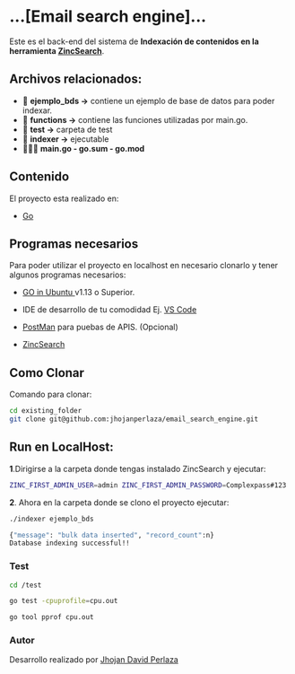 # ...[Email search engine]...

Este es el back-end del sistema de **Indexación de contenidos en la herramienta [ZincSearch](https://zincsearch.com/)**.

## Archivos relacionados:

- 📁 **ejemplo_bds ->** contiene un ejemplo de base de datos para poder indexar.
- 📁 **functions ->** contiene las funciones utilizadas por main.go.
- 📁 **test ->** carpeta de test
- 📄 **indexer ->** ejecutable
- 📄📄📄 **main.go - go.sum - go.mod**

## Contenido
El proyecto esta realizado en:

- [Go](https://go.dev/)

## Programas necesarios

Para poder utilizar el proyecto en localhost en necesario clonarlo y tener algunos programas necesarios:

- [GO in Ubuntu ](https://www.digitalocean.com/community/tutorials/how-to-install-go-on-ubuntu-20-04) v1.13 o Superior.
- IDE de desarrollo de tu comodidad Ej. [VS Code](https://code.visualstudio.com/download)
- [PostMan](https://www.postman.com/downloads/) para puebas de APIS. (Opcional)

- [ZincSearch](https://zincsearch.com/)

## Como Clonar

Comando para clonar:

```bash
cd existing_folder
git clone git@github.com:jhojanperlaza/email_search_engine.git

```

## Run en LocalHost:
 
**1**.Dirigirse a la carpeta donde tengas instalado ZincSearch y ejecutar:
```bash
ZINC_FIRST_ADMIN_USER=admin ZINC_FIRST_ADMIN_PASSWORD=Complexpass#123 ./zinc
```
**2**. Ahora en la carpeta donde se clono el proyecto ejecutar:
```bash
./indexer ejemplo_bds

{"message": "bulk data inserted", "record_count":n}
Database indexing successful!!
```
### Test
```bash
cd /test
```
```bash
go test -cpuprofile=cpu.out
```
```bash
go tool pprof cpu.out
```

### Autor

Desarrollo realizado por [Jhojan David Perlaza](https://github.com/jhojanperlaza)

